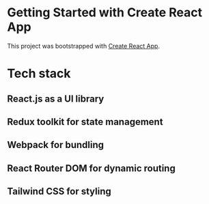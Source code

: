 <h1>Getting Started with Create React App </h1>

This project was bootstrapped with [Create React App](https://github.com/facebook/**create**-react-app).
<be>

<h1>Tech stack</h1>
<h2>React.js as a Ul library</h2>
<h2>Redux toolkit for state management</h2>
<h2>Webpack for bundling</h2>
<h2>React Router DOM for dynamic routing</h2>
<h2>Tailwind CSS for styling</h2>
